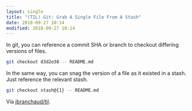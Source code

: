 ```yaml
---
layout: single
title: "(TIL) Git: Grab A Single File From A Stash"
date: 2018-09-27 10:14
modified: 2018-09-27 10:14
---
```


In git, you can reference a commit SHA or branch to checkout differing
versions of files.

```bash
git checkout d3d2e38 -- README.md
```

In the same way, you can snag the version of a file as it existed in a
stash. Just reference the relevant stash.

```bash
git checkout stash@{1} -- README.md
```

Via [jbranchaud/til](https://github.com/jbranchaud/til).

